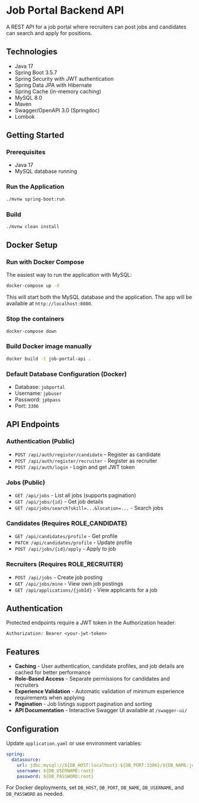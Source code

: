 # Job Portal Backend API

A REST API for a job portal where recruiters can post jobs and candidates can search and apply for positions.

## Technologies

- Java 17
- Spring Boot 3.5.7
- Spring Security with JWT authentication
- Spring Data JPA with Hibernate
- Spring Cache (in-memory caching)
- MySQL 8.0
- Maven
- Swagger/OpenAPI 3.0 (Springdoc)
- Lombok

## Getting Started

### Prerequisites

- Java 17
- MySQL database running

### Run the Application

```bash
./mvnw spring-boot:run
```

### Build

```bash
./mvnw clean install
```

## Docker Setup

### Run with Docker Compose

The easiest way to run the application with MySQL:

```bash
docker-compose up -d
```

This will start both the MySQL database and the application. The app will be available at `http://localhost:8080`.

### Stop the containers

```bash
docker-compose down
```

### Build Docker image manually

```bash
docker build -t job-portal-api .
```

### Default Database Configuration (Docker)

- Database: `jobportal`
- Username: `jpbuser`
- Password: `jpbpass`
- Port: `3306`

## API Endpoints

### Authentication (Public)
- `POST /api/auth/register/candidate` - Register as candidate
- `POST /api/auth/register/recruiter` - Register as recruiter
- `POST /api/auth/login` - Login and get JWT token

### Jobs (Public)
- `GET /api/jobs` - List all jobs (supports pagination)
- `GET /api/jobs/{id}` - Get job details
- `GET /api/jobs/search?skill=...&location=...` - Search jobs

### Candidates (Requires ROLE_CANDIDATE)
- `GET /api/candidates/profile` - Get profile
- `PATCH /api/candidates/profile` - Update profile
- `POST /api/jobs/{id}/apply` - Apply to job

### Recruiters (Requires ROLE_RECRUITER)
- `POST /api/jobs` - Create job posting
- `GET /api/jobs/mine` - View own job postings
- `GET /api/applications/{jobId}` - View applicants for a job

## Authentication

Protected endpoints require a JWT token in the Authorization header:
```
Authorization: Bearer <your-jwt-token>
```

## Features

- **Caching** - User authentication, candidate profiles, and job details are cached for better performance
- **Role-Based Access** - Separate permissions for candidates and recruiters
- **Experience Validation** - Automatic validation of minimum experience requirements when applying
- **Pagination** - Job listings support pagination and sorting
- **API Documentation** - Interactive Swagger UI available at `/swagger-ui/`

## Configuration

Update `application.yaml` or use environment variables:

```yaml
spring:
  datasource:
    url: jdbc:mysql://${DB_HOST:localhost}:${DB_PORT:3306}/${DB_NAME:jobportal}
    username: ${DB_USERNAME:root}
    password: ${DB_PASSWORD:root}
```

For Docker deployments, set `DB_HOST`, `DB_PORT`, `DB_NAME`, `DB_USERNAME`, and `DB_PASSWORD` as needed.
